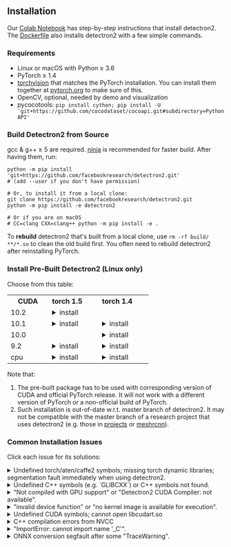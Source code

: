 ## Installation

Our [Colab Notebook](https://colab.research.google.com/drive/16jcaJoc6bCFAQ96jDe2HwtXj7BMD_-m5)
has step-by-step instructions that install detectron2.
The [Dockerfile](docker)
also installs detectron2 with a few simple commands.

### Requirements
- Linux or macOS with Python ≥ 3.6
- PyTorch ≥ 1.4
- [torchvision](https://github.com/pytorch/vision/) that matches the PyTorch installation.
  You can install them together at [pytorch.org](https://pytorch.org) to make sure of this.
- OpenCV, optional, needed by demo and visualization
- pycocotools: `pip install cython; pip install -U 'git+https://github.com/cocodataset/cocoapi.git#subdirectory=PythonAPI'`


### Build Detectron2 from Source

gcc & g++ ≥ 5 are required. [ninja](https://ninja-build.org/) is recommended for faster build.
After having them, run:
```
python -m pip install 'git+https://github.com/facebookresearch/detectron2.git'
# (add --user if you don't have permission)

# Or, to install it from a local clone:
git clone https://github.com/facebookresearch/detectron2.git
python -m pip install -e detectron2

# Or if you are on macOS
# CC=clang CXX=clang++ python -m pip install -e .
```

To __rebuild__ detectron2 that's built from a local clone, use `rm -rf build/ **/*.so` to clean the
old build first. You often need to rebuild detectron2 after reinstalling PyTorch.

### Install Pre-Built Detectron2 (Linux only)

Choose from this table:

<table class="docutils"><tbody><th width="80"> CUDA </th><th valign="bottom" align="left" width="100">torch 1.5</th><th valign="bottom" align="left" width="100">torch 1.4</th> <tr><td align="left">10.2</td><td align="left"><details><summary> install </summary><pre><code>python -m pip install detectron2 -f \
  https://dl.fbaipublicfiles.com/detectron2/wheels/cu102/torch1.5/index.html
</code></pre> </details> </td> <td align="left"> </td> </tr> <tr><td align="left">10.1</td><td align="left"><details><summary> install </summary><pre><code>python -m pip install detectron2 -f \
  https://dl.fbaipublicfiles.com/detectron2/wheels/cu101/torch1.5/index.html
</code></pre> </details> </td> <td align="left"><details><summary> install </summary><pre><code>python -m pip install detectron2 -f \
  https://dl.fbaipublicfiles.com/detectron2/wheels/cu101/torch1.4/index.html
</code></pre> </details> </td> </tr> <tr><td align="left">10.0</td><td align="left"> </td> <td align="left"><details><summary> install </summary><pre><code>python -m pip install detectron2 -f \
  https://dl.fbaipublicfiles.com/detectron2/wheels/cu100/torch1.4/index.html
</code></pre> </details> </td> </tr> <tr><td align="left">9.2</td><td align="left"><details><summary> install </summary><pre><code>python -m pip install detectron2 -f \
  https://dl.fbaipublicfiles.com/detectron2/wheels/cu92/torch1.5/index.html
</code></pre> </details> </td> <td align="left"><details><summary> install </summary><pre><code>python -m pip install detectron2 -f \
  https://dl.fbaipublicfiles.com/detectron2/wheels/cu92/torch1.4/index.html
</code></pre> </details> </td> </tr> <tr><td align="left">cpu</td><td align="left"><details><summary> install </summary><pre><code>python -m pip install detectron2 -f \
  https://dl.fbaipublicfiles.com/detectron2/wheels/cpu/torch1.5/index.html
</code></pre> </details> </td> <td align="left"><details><summary> install </summary><pre><code>python -m pip install detectron2 -f \
  https://dl.fbaipublicfiles.com/detectron2/wheels/cpu/torch1.4/index.html
</code></pre> </details> </td> </tr></tbody></table>


Note that:
1. The pre-built package has to be used with corresponding version of CUDA and official PyTorch release.
   It will not work with a different version of PyTorch or a non-official build of PyTorch.
2. Such installation is out-of-date w.r.t. master branch of detectron2. It may not be
   compatible with the master branch of a research project that uses detectron2 (e.g. those in
   [projects](projects) or [meshrcnn](https://github.com/facebookresearch/meshrcnn/)).

### Common Installation Issues

Click each issue for its solutions:

<details>
<summary>
Undefined torch/aten/caffe2 symbols; missing torch dynamic libraries; segmentation fault immediately when using detectron2.
</summary>
<br/>

This usually happens when detectron2 or torchvision is not
compiled with the version of PyTorch you're running.

Pre-built torchvision or detectron2 has to work with the corresponding official release of pytorch.
If the error comes from a pre-built torchvision, uninstall torchvision and pytorch and reinstall them
following [pytorch.org](http://pytorch.org). So the versions will match.

If the error comes from a pre-built detectron2, check [release notes](https://github.com/facebookresearch/detectron2/releases)
to see the corresponding pytorch version required for each pre-built detectron2.

If the error comes from detectron2 or torchvision that you built manually from source,
remove files you built (`build/`, `**/*.so`) and rebuild it so it can pick up the version of pytorch currently in your environment.

If you cannot resolve this problem, please include the output of `gdb -ex "r" -ex "bt" -ex "quit" --args python -m detectron2.utils.collect_env`
in your issue.
</details>

<details>
<summary>
Undefined C++ symbols (e.g. `GLIBCXX`) or C++ symbols not found.
</summary>
<br/>
Usually it's because the library is compiled with a newer C++ compiler but run with an old C++ runtime.

This often happens with old anaconda.
Try `conda update libgcc`. Then rebuild detectron2.

The fundamental solution is to run the code with proper C++ runtime.
One way is to use `LD_PRELOAD=/path/to/libstdc++.so`.

</details>

<details>
<summary>
"Not compiled with GPU support" or "Detectron2 CUDA Compiler: not available".
</summary>
<br/>
CUDA is not found when building detectron2.
You should make sure

```
python -c 'import torch; from torch.utils.cpp_extension import CUDA_HOME; print(torch.cuda.is_available(), CUDA_HOME)'
```

print valid outputs at the time you build detectron2.

Most models can run inference (but not training) without GPU support. To use CPUs, set `MODEL.DEVICE='cpu'` in the config.
</details>

<details>
<summary>
"invalid device function" or "no kernel image is available for execution".
</summary>
<br/>
Two possibilities:

* You build detectron2 with one version of CUDA but run it with a different version.

  To check whether it is the case,
  use `python -m detectron2.utils.collect_env` to find out inconsistent CUDA versions.
  In the output of this command, you should expect "Detectron2 CUDA Compiler", "CUDA_HOME", "PyTorch built with - CUDA"
  to contain cuda libraries of the same version.

  When they are inconsistent,
  you need to either install a different build of PyTorch (or build by yourself)
  to match your local CUDA installation, or install a different version of CUDA to match PyTorch.

* Detectron2 or PyTorch/torchvision is not built for the correct GPU architecture (compute compatibility).

  The GPU architecture for PyTorch/detectron2/torchvision is available in the "architecture flags" in
  `python -m detectron2.utils.collect_env`.

  The GPU architecture flags of detectron2/torchvision by default matches the GPU model detected
  during compilation. This means the compiled code may not work on a different GPU model.
  To overwrite the GPU architecture for detectron2/torchvision, use `TORCH_CUDA_ARCH_LIST` environment variable during compilation.

  For example, `export TORCH_CUDA_ARCH_LIST=6.0,7.0` makes it compile for both P100s and V100s.
  Visit [developer.nvidia.com/cuda-gpus](https://developer.nvidia.com/cuda-gpus) to find out
  the correct compute compatibility number for your device.

</details>

<details>
<summary>
Undefined CUDA symbols; cannot open libcudart.so
</summary>
<br/>
The version of NVCC you use to build detectron2 or torchvision does
not match the version of CUDA you are running with.
This often happens when using anaconda's CUDA runtime.

Use `python -m detectron2.utils.collect_env` to find out inconsistent CUDA versions.
In the output of this command, you should expect "Detectron2 CUDA Compiler", "CUDA_HOME", "PyTorch built with - CUDA"
to contain cuda libraries of the same version.

When they are inconsistent,
you need to either install a different build of PyTorch (or build by yourself)
to match your local CUDA installation, or install a different version of CUDA to match PyTorch.
</details>


<details>
<summary>
C++ compilation errors from NVCC
</summary>

1. NVCC version has to match the CUDA version of your PyTorch.

2. NVCC has compatibility issues with certain versions of gcc. You may need a different
   version of gcc. The version used by PyTorch can be found by `print(torch.__config__.show())`.
</details>


<details>
<summary>
"ImportError: cannot import name '_C'".
</summary>
<br/>
Please build and install detectron2 following the instructions above.

If you are running code from detectron2's root directory, `cd` to a different one.
Otherwise you may not import the code that you installed.
</details>

<details>
<summary>
ONNX conversion segfault after some "TraceWarning".
</summary>
<br/>
The ONNX package is compiled with too old compiler.

Please build and install ONNX from its source code using a compiler
whose version is closer to what's used by PyTorch (available in `torch.__config__.show()`).
</details>
